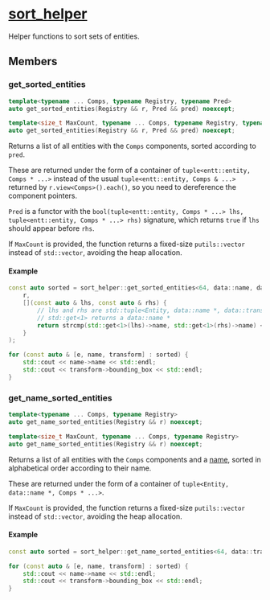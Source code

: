 # [sort_helper](sort_helper.hpp)

Helper functions to sort sets of entities.

## Members

### get_sorted_entities

```cpp
template<typename ... Comps, typename Registry, typename Pred>
auto get_sorted_entities(Registry && r, Pred && pred) noexcept;

template<size_t MaxCount, typename ... Comps, typename Registry, typename Pred>
auto get_sorted_entities(Registry && r, Pred && pred) noexcept;
```

Returns a list of all entities with the `Comps` components, sorted according to `pred`.

These are returned under the form of a container of `tuple<entt::entity, Comps * ...>` instead of the usual `tuple<entt::entity, Comps & ...>` returned by `r.view<Comps>().each()`, so you need to dereference the component pointers.

`Pred` is a functor with the `bool(tuple<entt::entity, Comps * ...> lhs, tuple<entt::entity, Comps * ...> rhs)` signature, which returns `true` if `lhs` should appear before `rhs`.

If `MaxCount` is provided, the function returns a fixed-size `putils::vector` instead of `std::vector`, avoiding the heap allocation.

#### Example

```cpp
const auto sorted = sort_helper::get_sorted_entities<64, data::name, data::transform>(
    r,
    [](const auto & lhs, const auto & rhs) {
        // lhs and rhs are std::tuple<Entity, data::name *, data::transform *>;
        // std::get<1> returns a data::name *
        return strcmp(std::get<1>(lhs)->name, std::get<1>(rhs)->name) < 0;
    }
);

for (const auto & [e, name, transform] : sorted) {
    std::cout << name->name << std::endl;
    std::cout << transform->bounding_box << std::endl;
}
```

### get_name_sorted_entities

```cpp
template<typename ... Comps, typename Registry>
auto get_name_sorted_entities(Registry && r) noexcept;

template<size_t MaxCount, typename ... Comps, typename Registry>
auto get_name_sorted_entities(Registry && r) noexcept;
```

Returns a list of all entities with the `Comps` components and a [name](../data/name.md), sorted in alphabetical order according to their name.

These are returned under the form of a container of `tuple<Entity, data::name *, Comps * ...>`.

If `MaxCount` is provided, the function returns a fixed-size `putils::vector` instead of `std::vector`, avoiding the heap allocation.

#### Example

```cpp
const auto sorted = sort_helper::get_name_sorted_entities<64, data::transform>(r);

for (const auto & [e, name, transform] : sorted) {
    std::cout << name->name << std::endl;
    std::cout << transform->bounding_box << std::endl;
}
```
